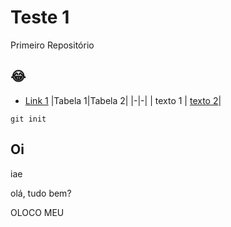 # Teste 1

Primeiro Repositório

## 😂
- [Link 1]()
|Tabela 1|Tabela 2|
|-|-|
| texto 1 | [texto 2]()|

```
git init
```
## Oi
iae

olá, tudo bem?

OLOCO MEU